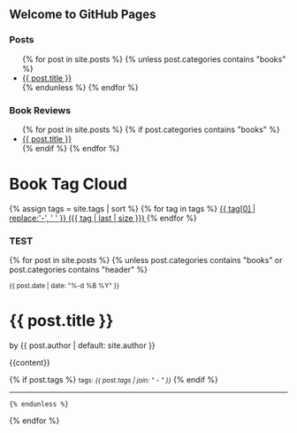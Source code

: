 ## Welcome to GitHub Pages

### Posts
<ul>
  {% for post in site.posts %}
    {% unless post.categories contains "books" %}
    <li>
      <a href="{{ post.url | relative_url }}">{{ post.title }}</a>
    </li>
    {% endunless %}
  {% endfor %}
</ul>

### Book Reviews
<ul>
  {% for post in site.posts %}
    {% if post.categories contains "books" %}
    <li>
      <a href="{{ post.url | relative_url }}">{{ post.title }}</a>
    </li>
    {% endif %}
  {% endfor %}
</ul>


<h1>Book Tag Cloud</h1>
{% assign tags = site.tags | sort %}
{% for tag in tags %}
 <span class="site-tag">
    <a href="/tag/{{ tag | first | slugify }}/"
        style="font-size: {{ tag | last | size  |  times: 4 | plus: 80  }}%">
            {{ tag[0] | replace:'-', ' ' }} ({{ tag | last | size }})
    </a>
</span>
{% endfor %}

### TEST

{% for post in site.posts %}
    {% unless post.categories contains "books" or post.categories contains "header" %}

<small>{{ post.date | date: "%-d %B %Y" }}</small>
<h1>{{ post.title }}</h1>

<p class="view">by {{ post.author | default: site.author }}</p>

{{content}}

{% if post.tags %}
  <small>tags: <em>{{ post.tags | join: "</em> - <em>" }}</em></small>
{% endif %}
<hr>

    {% endunless %}
  {% endfor %}